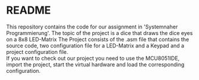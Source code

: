 # README
This repository contains the code for our assignment in 'Systemnaher Programmierung'. The topic of the project is a dice that draws the dice eyes on a 8x8 LED-Matrix The Project consists of the .asm file that contains the source code,
two configuration file for a LED-Matrix and a Keypad and a project configuration file.  
If you want to check out our project you need to use the MCU8051IDE, import the project, start the virtual hardware and load the corresponding configuration.
